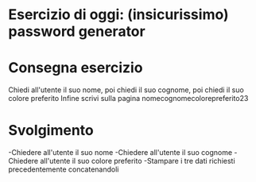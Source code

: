 # Esercizio di oggi: (insicurissimo) password generator

# Consegna esercizio
 Chiedi all'utente il suo nome,
 poi chiedi il suo cognome,
 poi chiedi il suo colore preferito
 Infine scrivi sulla pagina nomecognomecolorepreferito23

# Svolgimento
 -Chiedere all'utente il suo nome
 -Chiedere all'utente il suo cognome
 -Chiedere all'utente il suo colore preferito
 -Stampare i tre dati richiesti precedentemente concatenandoli

   
